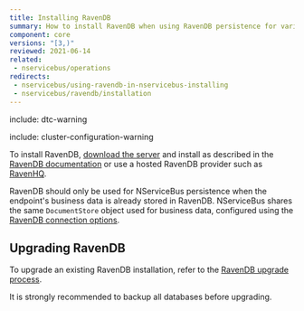 ```yaml
---
title: Installing RavenDB
summary: How to install RavenDB when using RavenDB persistence for various versions of NServiceBus.
component: core
versions: "[3,)"
reviewed: 2021-06-14
related:
 - nservicebus/operations
redirects:
 - nservicebus/using-ravendb-in-nservicebus-installing
 - nservicebus/ravendb/installation
---
```


include: dtc-warning

include: cluster-configuration-warning

To install RavenDB, [download the server](https://ravendb.net/download) and install as described in the [RavenDB documentation](https://ravendb.net/docs/) or use a hosted RavenDB provider such as [RavenHQ](https://www.ravenhq.com/).

RavenDB should only be used for NServiceBus persistence when the endpoint's business data is already stored in RavenDB. NServiceBus shares the same `DocumentStore` object used for business data, configured using the [RavenDB connection options](connection.md).

## Upgrading RavenDB

To upgrade an existing RavenDB installation, refer to the [RavenDB upgrade process](https://ravendb.net/docs/search/latest/csharp?searchTerm=server-administration%20upgrade).

It is strongly recommended to backup all databases before upgrading.
